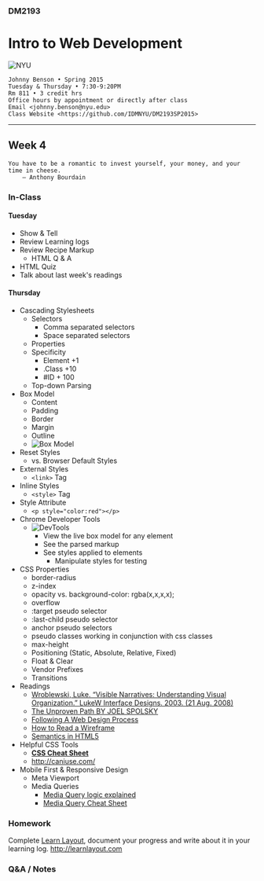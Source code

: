 ### DM2193

# Intro to Web Development

![NYU](https://cloud.githubusercontent.com/assets/238022/5893409/ba1adc36-a4b0-11e4-99e3-a267b37fc726.png)

    Johnny Benson • Spring 2015
    Tuesday & Thursday • 7:30-9:20PM
    Rm 811 • 3 credit hrs
    Office hours by appointment or directly after class
    Email <johnny.benson@nyu.edu>
    Class Website <https://github.com/IDMNYU/DM2193SP2015>

---

## Week 4

    You have to be a romantic to invest yourself, your money, and your time in cheese.
        — Anthony Bourdain

### In-Class

#### Tuesday
* Show & Tell
* Review Learning logs
* Review Recipe Markup
  * HTML Q & A
* HTML Quiz
* Talk about last week's readings

#### Thursday
* Cascading Stylesheets
  * Selectors
    * Comma separated selectors
    * Space separated selectors
  * Properties
  * Specificity
    * Element +1
    * .Class +10
    * #ID + 100
  * Top-down Parsing
* Box Model
  * Content
  * Padding
  * Border
  * Margin
  * Outline
  * ![Box Model](http://j-hnnybens-n.com/capture/xhbaq.png)
* Reset Styles
  * vs. Browser Default Styles
* External Styles
  * `<link>` Tag
* Inline Styles
  * `<style>` Tag
* Style Attribute
  * `<p style="color:red"></p>`
* Chrome Developer Tools
  * ![DevTools](http://j-hnnybens-n.com/capture/cwqvi.png)
    * View the live box model for any element
    * See the parsed markup
    * See styles applied to elements
      * Manipulate styles for testing
* CSS Properties
  * border-radius
  * z-index
  * opacity vs. background-color: rgba(x,x,x,x);
  * overflow
  * :target pseudo selector
  * :last-child pseudo selector
  * anchor pseudo selectors
  * pseudo classes working in conjunction with css classes
  * max-height
  * Positioning (Static, Absolute, Relative, Fixed)
  * Float & Clear
  * Vendor Prefixes
  * Transitions
* Readings
  * [Wroblewski, Luke. “Visible Narratives: Understanding Visual Organization.” LukeW Interface Designs. 2003. (21 Aug. 2008)](http://www.lukew.com/resources/articles/visible_narratives.html)
  * [The Unproven Path BY JOEL SPOLSKY](http://www.inc.com/magazine/20081101/how-hard-could-it-be-the-unproven-path.html)
  * [Following A Web Design Process](http://www.smashingmagazine.com/2011/06/22/following-a-web-design-process)
  * [How to Read a Wireframe](http://blog.fuzzymath.com/wp-content/uploads/2011/07/Fuzzy-Math-How-to-read-a-wireframe.pdf)
  * [Semantics in HTML5](http://alistapart.com/article/semanticsinhtml5)
* Helpful CSS Tools
  * **[CSS Cheat Sheet](http://coding.smashingmagazine.com/wp-content/uploads/images/css3-cheat-sheet/css3-cheat-sheet.pdf)**
  * http://caniuse.com/
* Mobile First & Responsive Design
  * Meta Viewport
  * Media Queries
    * [Media Query logic explained](http://css-tricks.com/logic-in-media-queries)
    * [Media Query Cheat Sheet](http://mac-blog.org.ua/css-3-media-queries-cheat-sheet)

### Homework
Complete [Learn Layout](http://learnlayout.com), document your progress and write about it in your learning log. http://learnlayout.com

### Q&A / Notes
